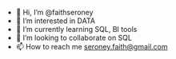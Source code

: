 - 👋 Hi, I’m @faithseroney
- 👀 I’m interested in DATA
- 🌱 I’m currently learning SQL, BI tools
- 💞️ I’m looking to collaborate on SQL
- 📫 How to reach me seroney.faith@gmail.com

<!---
faithseroney/faithseroney is a ✨ special ✨ repository because its `README.md` (this file) appears on your GitHub profile.
You can click the Preview link to take a look at your changes.
--->
